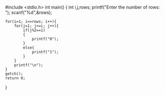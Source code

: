 #include <stdio.h>
int main()
{
    int i,j,rows;
    printf("Enter the number of rows: ");
    scanf("%d",&rows);

    for(i=1; i<=rows; i++){
        for(j=1; j<=i; j++){
            if(j%2==1)
            {
                printf("0");
            }
            else{
                printf("1");
            }
        }
        printf("\n");
    }
    getch();
    return 0;
}
